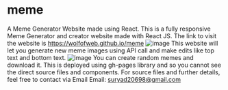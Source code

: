 # meme
A Meme Generator Website made using React. This is a fully responsive Meme Generator and creator website made with React JS.
The link to visit the website is https://wolfofweb.github.io/meme
![image](https://user-images.githubusercontent.com/110967235/205254277-175e29b0-181d-4dce-9307-44c7219d4e6c.png)
This website will let you generate new meme images using API call and make edits like top text and bottom text.
![image](https://user-images.githubusercontent.com/110967235/205254980-56f01ca6-9cbd-4d28-b7f6-0a77e80eadb1.png)
You can create random memes and download it.
This is deployed using gh-pages library and so you cannot see the direct source files and components.
For source files and further details, feel free to contact via Email
Email: suryad20698@gmail.com
